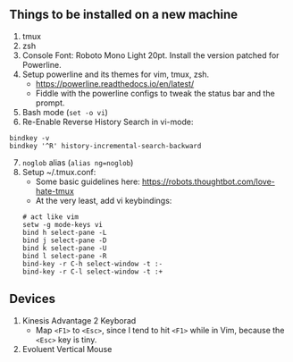 ## Things to be installed on a new machine
1. tmux
2. zsh
3. Console Font: Roboto Mono Light 20pt. Install the version patched for Powerline.
4. Setup powerline and its themes for vim, tmux, zsh.
    - https://powerline.readthedocs.io/en/latest/
    - Fiddle with the powerline configs to tweak the status bar and the prompt.
5. Bash mode (`set -o vi`)
6. Re-Enable Reverse History Search in vi-mode: 

```
bindkey -v
bindkey '^R' history-incremental-search-backward
```

7. `noglob` alias (`alias ng=noglob`)
8. Setup ~/.tmux.conf:
    - Some basic guidelines here: https://robots.thoughtbot.com/love-hate-tmux
    - At the very least, add vi keybindings:
    ```
    # act like vim
    setw -g mode-keys vi
    bind h select-pane -L
    bind j select-pane -D
    bind k select-pane -U
    bind l select-pane -R
    bind-key -r C-h select-window -t :-
    bind-key -r C-l select-window -t :+
    ```

## Devices
1. Kinesis Advantage 2 Keyborad
    - Map `<F1>` to `<Esc>`, since I tend to hit `<F1>` while in Vim, because the `<Esc>` key is tiny.
2. Evoluent Vertical Mouse
